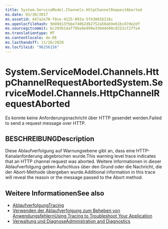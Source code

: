 ```yaml
---
title: System.ServiceModel.Channels.HttpChannelRequestAborted
ms.date: 03/30/2017
ms.assetid: d47a2e78-f0ce-4125-893a-5f438016216c
ms.openlocfilehash: 9d49d13fbbe740b2db2752a58ab9e61bc67de2df
ms.sourcegitcommit: bc293b14af795e0e999e3304dd40c0222cf2ffe4
ms.translationtype: MT
ms.contentlocale: de-DE
ms.lasthandoff: 11/26/2020
ms.locfileid: "96256156"
---
```

# <a name="systemservicemodelchannelshttpchannelrequestaborted"></a><span data-ttu-id="2f49c-102">System.ServiceModel.Channels.HttpChannelRequestAborted</span><span class="sxs-lookup"><span data-stu-id="2f49c-102">System.ServiceModel.Channels.HttpChannelRequestAborted</span></span>

<span data-ttu-id="2f49c-103">Es konnte keine Anforderungsnachricht über HTTP gesendet werden.</span><span class="sxs-lookup"><span data-stu-id="2f49c-103">Failed to send a request message over HTTP.</span></span>  
  
## <a name="description"></a><span data-ttu-id="2f49c-104">BESCHREIBUNG</span><span class="sxs-lookup"><span data-stu-id="2f49c-104">Description</span></span>  

 <span data-ttu-id="2f49c-105">Diese Ablaufverfolgung auf Warnungsebene gibt an, dass eine HTTP-Kanalanforderung abgebrochen wurde.</span><span class="sxs-lookup"><span data-stu-id="2f49c-105">This warning level trace indicates that an HTTP channel request was aborted.</span></span> <span data-ttu-id="2f49c-106">Weitere Informationen in dieser Ablaufverfolgung geben Aufschluss über den Grund oder die Nachricht, die der Abort-Methode übergeben wurde.</span><span class="sxs-lookup"><span data-stu-id="2f49c-106">Additional information in this trace will reveal the reason or the message passed to the Abort method.</span></span>  
  
## <a name="see-also"></a><span data-ttu-id="2f49c-107">Weitere Informationen</span><span class="sxs-lookup"><span data-stu-id="2f49c-107">See also</span></span>

- [<span data-ttu-id="2f49c-108">Ablaufverfolgung</span><span class="sxs-lookup"><span data-stu-id="2f49c-108">Tracing</span></span>](index.md)
- [<span data-ttu-id="2f49c-109">Verwenden der Ablaufverfolgung zum Beheben von Anwendungsfehlern</span><span class="sxs-lookup"><span data-stu-id="2f49c-109">Using Tracing to Troubleshoot Your Application</span></span>](using-tracing-to-troubleshoot-your-application.md)
- [<span data-ttu-id="2f49c-110">Verwaltung und Diagnose</span><span class="sxs-lookup"><span data-stu-id="2f49c-110">Administration and Diagnostics</span></span>](../index.md)
